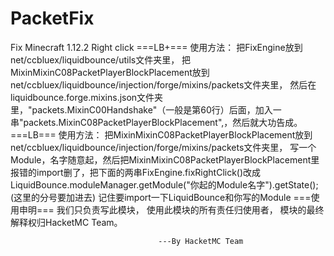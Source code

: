# PacketFix
Fix Minecraft 1.12.2 Right click
===LB+===
使用方法：
把FixEngine放到net/ccbluex/liquidbounce/utils文件夹里，
把MixinMixinC08PacketPlayerBlockPlacement放到net/ccbluex/liquidbounce/injection/forge/mixins/packets文件夹里，
然后在liquidbounce.forge.mixins.json文件夹里，"packets.MixinC00Handshake"（一般是第60行）后面，加入一串"packets.MixinC08PacketPlayerBlockPlacement",，然后就大功告成。
===LB===
使用方法：
把MixinMixinC08PacketPlayerBlockPlacement放到net/ccbluex/liquidbounce/injection/forge/mixins/packets文件夹里，
写一个Module，名字随意起，然后把MixinMixinC08PacketPlayerBlockPlacement里报错的import删了，把下面的两串FixEngine.fixRightClick()改成LiquidBounce.moduleManager.getModule("你起的Module名字").getState();   (这里的分号要加进去)
记住要import一下LiquidBounce和你写的Module
===使用申明===
我们只负责写此模块，
使用此模块的所有责任归使用者，
模块的最终解释权归HacketMC Team。


                                     ---By HacketMC Team
